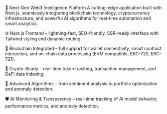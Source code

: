 🚀 Next-Gen Web3 Intelligence Platform
A cutting-edge application built with Next.js, seamlessly integrating blockchain technology, cryptocurrency infrastructure, and powerful AI algorithms for real-time automation and smart analytics.

🌐 Next.js Frontend – lightning-fast, SEO-friendly, SSR-ready interface with Tailwind styling and dynamic routing.

🔗 Blockchain Integrated – full support for wallet connectivity, smart contract interaction, and on-chain data processing (EVM compatible, ERC-720, ERC-721).

💸 Crypto-Ready – real-time token tracking, transaction management, and DeFi data indexing.

🧬 Advanced Algorithms – from sentiment analysis to portfolio optimization and anomaly detection.

🛡️ AI Monitoring & Transparency – real-time tracking of AI model behavior, performance metrics, and anomaly detection.
